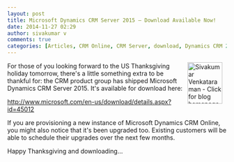 ```yaml
---
layout: post
title: Microsoft Dynamics CRM Server 2015 – Download Available Now!
date: 2014-11-27 02:29
author: sivakumar v
comments: true
categories: [Articles, CRM Online, CRM Server, download, Dynamics CRM 2015, Sivakumar Venkataraman, Thanksgiving, Uncategorized, Upgrade]
---
```

<p style="text-align:left;"><a title="Sivakumar Venkataraman - Click for blog homepage"><img border="0" hspace="10" alt="Sivakumar Venkataraman - Click for blog homepage" src="https://microsofttpd.github.io/assets/0871.sivav.jpg" width="80" align="right" height="95" /></a>For those of you looking forward to the US Thanksgiving holiday tomorrow, there&#39;s a little something extra to be thankful for: the CRM product group has shipped Microsoft Dynamics CRM Server 2015. It&#39;s available for download here:</p>
<p><a href="http://www.microsoft.com/en-us/download/details.aspx?id=45012" target="_blank">http://www.microsoft.com/en-us/download/details.aspx?id=45012</a></p>
<p>If you are provisioning a new instance of Microsoft Dynamics CRM Online, you might also notice that it&#39;s been upgraded too. Existing customers will be able to schedule their upgrades over the next few months.</p>
<p>Happy Thanksgiving and downloading&hellip;</p>
